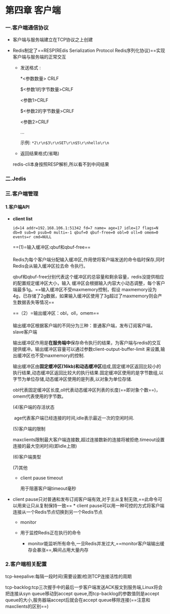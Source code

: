 # 第四章 客户端

### 一.客户端通信协议

* 客户端与服务端建立在TCP协议之上创建

* Redis制定了==RESP(REdis Serialization Protocol Redis序列化协议)==实现客户端与服务端的正常交互

  * 发送格式 :

    *<参数数量> CRLF

    $<参数1的字节数量>CRLF

    <参数1>CRLF

    $<参数2的字节数量>CRLF

    <参数2>CRLF

    ...

    示例: `*2\r\n$3\r\nSET\r\n$5\r\nhello\r\n` 

  * 返回结果格式(省略)

  redis-cli本身按照RESP解析,所以看不到中间结果

### 二.Jedis

### 三.客户端管理

#### 1.客户端API

  *   **client list**

      `id=14 addr=192.168.106.1:51342 fd=7 name= age=17 idle=17 flags=N db=0 sub=0 psub=0 multi=-1 qbuf=0 qbuf-free=0 obl=0 oll=0 omem=0 events=r cmd=NULL`

      ==(1)⭐输入缓冲区:qbuf和qbuf-free==

      ​	Redis为每个客户端分配输入缓冲区,作用使将客户端发送的命令临时保存,同时Redis会从输入缓冲区拉去命	令执行。

      ​	qbuf和qbuf-free分别代表这个缓冲区的总容量和剩余容量，redis没提供相应的配置规定缓冲区大小，输入	缓冲区会根据输入内容大小动态调整，每个客户端最多1g。==输入缓冲区不受maxmemory控制，假设	maxmemory设为4g，已存储了2g数据，如果输入缓冲区使用了3g超过了maxmemory则会产生数据丢失等情况==

      ==（2）⭐输出缓冲区：obl，oll，omem==

      ​	输出缓冲区根据客户端的不同分为三种：普通客户端，发布订阅客户端，slave客户端

      ​	输出缓冲区作用是**在服务端中**保存命令执行的结果，为客户端与redis的交互提供缓冲。输出缓冲区容量可以通过参数client-output-buffer-limit    来设置,输出缓冲区也不受maxmemory的控制.

      ​	输出缓冲区由**固定缓冲区(16kb)和动态缓冲区**组成,固定缓冲区返回比较小的执行结果,动态缓冲区返回比较大的执行结果.固定缓冲区使用的是字节数组,以字节为单位存储,动态缓冲区使用的是列表,以对象为单位存储.

      ​	obl代表固定缓冲区长度,oll代表动态缓冲区列表的长度(==即对象个数==)，omem代表使用的字节数。

      (4)客户端的存活状态

      ​	age代表客户端已经连接的时间,idle表示最近一次的空闲时间.

      (5)客户端的限制

      ​	maxclients限制最大客户端连接数,超过连接数新的连接将被拒绝.timeout设置连接的最大空闲时间(即idle上限)

      (6)客户端类型

      (7)其他

      * client pause timeout

        用于阻塞客户端timeout毫秒
      
  * client pause只对普通和发布订阅客户端有效,对于主从复制无效,==此命令可以用来让只从复制保持一致==
        * client pause可以用一种可控的方式将客户端连接从一个Redis节点切换到另一个Redis节点

      * monitor

      * 用于监控Redis正在执行的命令
      
        * monitor能监听所有命令,一旦Redis并发过大,==monitor客户端输出缓存会暴涨==,瞬间占用大量内存

### 2.客户端相关配置

tcp-keepalive:每隔一段时间(需要设置)检测TCP连接活性的周期

tcp-backlog:tcp三次握手中的最后一步客户端发送ACK报文到服务端,Linux将会把连接从syn queue移动到accept queue,而tcp-backlog的参数值则是accept queue的大小,服务器端accept后就会在accept queue移除连接(==注意和maxclients的区别==)